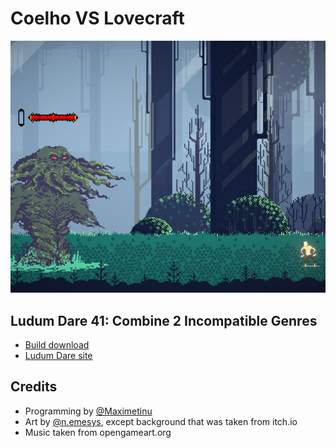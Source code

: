 # Coelho VS Lovecraft
![Battle scene Cthulhu vs Coelho](/Screenshots/battle.png?raw=true "Battle scene Cthulhu vs Coelho")
## Ludum Dare 41: Combine 2 Incompatible Genres
- [Build download](https://drive.google.com/open?id=1mXkXZgWLFlZb-FwLRz_0HxSQvy_VD8J3)
- [Ludum Dare site](https://ldjam.com/events/ludum-dare/41/coelhovslovecraft)
## Credits
- Programming by [@Maximetinu](https://www.github.com/maximetinu/)
- Art by [@n.emesys](https://www.instagram.com/n.emesys/), except background that was taken from itch.io
- Music taken from opengameart.org
